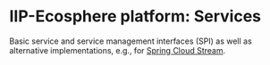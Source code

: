 # IIP-Ecosphere platform: Services

Basic service and service management interfaces (SPI) as well as alternative implementations, e.g., for [Spring Cloud Stream](https://spring.io/projects/spring-cloud-stream).